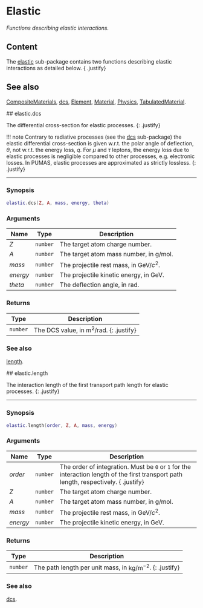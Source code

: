 # Elastic
_Functions describing elastic interactions._

## Content

The [elastic](elastic.md) sub-package contains two functions describing
elastic interactions as detailed below.
{ .justify}

## See also

[CompositeMaterials](CompositeMaterials.md),
[dcs](dcs.md),
[Element](Element.md),
[Material](Material.md),
[Physics](Physics.md),
[TabulatedMaterial](TabulatedMaterial.md).


<div markdown="1" class="shaded-box fancy">
## elastic.dcs

The differential cross-section for elastic processes.
{: .justify}

!!! note
    Contrary to radiative processes (see the [dcs](dcs.md) sub-package) the
    elastic differential cross-section is given w.r.t. the polar angle of
    deflection, $\theta$, not w.r.t. the energy loss, $q$. For $\mu$ and $\tau$
    leptons, the energy loss due to elastic processes is negligible compared to
    other processes, e.g. electronic losses. In PUMAS, elastic processes are
    approximated as strictly lossless.
    {: .justify}

---

### Synopsis

```lua
elastic.dcs(Z, A, mass, energy, theta)
```

### Arguments

|Name|Type|Description|
|----|----|-----------|
|*Z*      |`number`| The target atom charge number.|
|*A*      |`number`| The target atom mass number, in $\text{g}/\text{mol}$.|
|*mass*   |`number`| The projectile rest mass, in $\text{GeV}/c^2$.|
|*energy* |`number`| The projectile kinetic energy, in $\text{GeV}$.|
|*theta*  |`number`| The deflection angle, in $\text{rad}$.|

### Returns

|Type|Description|
|----|-----------|
|`number` | The DCS value, in $\text{m}^2 / \text{rad}$. {: .justify} |

### See also

[length](#elasticlength).
</div>


<div markdown="1" class="shaded-box fancy">
## elastic.length

The interaction length of the first transport path length for elastic processes.
{: .justify}

---

### Synopsis

```lua
elastic.length(order, Z, A, mass, energy)
```

### Arguments

|Name|Type|Description|
|----|----|-----------|
|*order*  |`number`| The order of integration. Must be `0` or `1` for the interaction length of the first transport path length, respectively. { .justify} |
|*Z*      |`number`| The target atom charge number.|
|*A*      |`number`| The target atom mass number, in $\text{g}/\text{mol}$.|
|*mass*   |`number`| The projectile rest mass, in $\text{GeV}/c^2$.|
|*energy* |`number`| The projectile kinetic energy, in $\text{GeV}$.|

### Returns

|Type|Description|
|----|-----------|
|`number` | The path length per unit mass, in $\text{kg} / \text{m}^{-2}$. {: .justify} |

### See also

[dcs](#elasticdcs).
</div>
